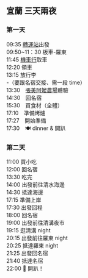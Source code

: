 
<html lang="zh-Hant-TW">
<head>
<meta charset="UTF-8">
</head>
<body>
<h2>宜蘭 三天兩夜</h2>
<h3>第一天</h3>
<p>09:35 <a href="https://www.kamalan.com.tw/rline/intro?id=1&office=19"target="_blank">轉運站</a>出發<br>
09:50~11：30 板車-羅東<br>
11:45 <a href="https://maps.app.goo.gl/Ge8fCPpr1dNCAYUv9?g_st=ac">機車行</a>取車<br>
12:20 領車<br>
13:15 放行李<br>
-（要跟名宿交接、需一段 time）<br>
13:30　<a href="https://share.google/KQj2H8bWRvMSX6exU">張美阿嬤農場</a>體驗<br>
14:30　回名宿<br>
15:30　買食材（全體）<br>
17:10　準備烤爐<br>
17:27　開始準備<br>
17:30　🍽 dinner & 開趴<br></p>
<h3>第二天</h3>
<p>11:00 買小吃<br>
12:00 回名宿<br>
13:30 吃完<br>
14:00 出發前往清水海邊<br>
14:30 抵達海邊<br>
17:15 準備上岸<br>
17:30 出發回程<br>
18:00 回名宿<br>
19:00 出發前往清溝夜市<br>
19:15 逛清溝 night<br>
20:15 出發前往羅東 night<br>
20:25 抵達羅東 night<br>
21:25 出發回名宿<br>
21:40 抵達名宿<br>
22:00 🎉 開趴！<br></p>
</body>
</html>